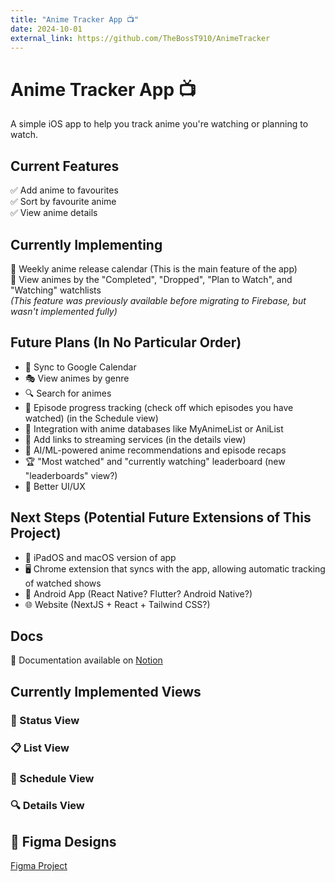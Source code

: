 ```yaml
---
title: "Anime Tracker App 📺"
date: 2024-10-01
external_link: https://github.com/TheBossT910/AnimeTracker
---
```


# Anime Tracker App 📺
A simple iOS app to help you track anime you're watching or planning to watch.

## Current Features
✅ Add anime to favourites  
✅ Sort by favourite anime  
✅ View anime details  

## Currently Implementing
🚧 Weekly anime release calendar (This is the main feature of the app)  
🚧 View animes by the "Completed", "Dropped", "Plan to Watch", and "Watching" watchlists  
_(This feature was previously available before migrating to Firebase, but wasn't implemented fully)_

## Future Plans (In No Particular Order)
- 🔄 Sync to Google Calendar  
- 🎭 View animes by genre  
- 🔍 Search for animes  
- 📌 Episode progress tracking (check off which episodes you have watched) (in the Schedule view)  
- 🔗 Integration with anime databases like MyAnimeList or AniList  
- 🎥 Add links to streaming services (in the details view)  
- 🤖 AI/ML-powered anime recommendations and episode recaps  
- 🏆 "Most watched" and "currently watching" leaderboard (new "leaderboards" view?)  
- 🎨 Better UI/UX  

## Next Steps (Potential Future Extensions of This Project)
- 📱 iPadOS and macOS version of app  
- 🖥️ Chrome extension that syncs with the app, allowing automatic tracking of watched shows  
- 🤖 Android App (React Native? Flutter? Android Native?)  
- 🌐 Website (NextJS + React + Tailwind CSS?)  

## Docs
📄 Documentation available on [Notion](https://axiomatic-number-f0f.notion.site/AnimeTracker-Docs-164cff81b50d80caa06ad6cf25622b0e)  

## Currently Implemented Views
### 📂 Status View
### 📋 List View
### 📅 Schedule View
### 🔍 Details View

## 🎨 Figma Designs
[Figma Project](#)